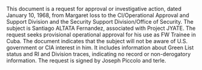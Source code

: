 This document is a request for approval or investigative action, dated January 10, 1968, from Margaret Ioss to the CI/Operational Approval and Support Division and the Security Support Division/Office of Security. The subject is Santiago ALTATA Fernandez, associated with Project JYATE. The request seeks provisional operational approval for his use as FW Trainee in Cuba. The document indicates that the subject will not be aware of U.S. government or CIA interest in him. It includes information about Green List status and RI and Division traces, indicating no record or non-derogatory information. The request is signed by Joseph Piccolo and terle.
